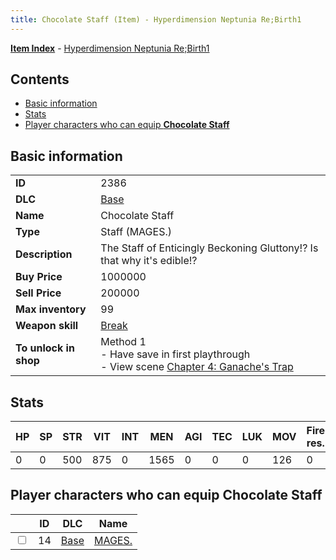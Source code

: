 ```yaml
---
title: Chocolate Staff (Item) - Hyperdimension Neptunia Re;Birth1
---
```


[**Item Index**](/neptunia/rb1/item/index.html) - [Hyperdimension Neptunia Re;Birth1](/neptunia/rb1)

## Contents

- [Basic information](#basic-information)
- [Stats](#stats)
- [Player characters who can equip **Chocolate Staff**](#player-characters-who-can-equip-chocolate-staff)

## Basic information

|   |   |
| -- | -- |
| **ID** | 2386 |
| **DLC** | [Base](/neptunia/rb1/dlc/1-base.html) |
| **Name** | Chocolate Staff |
| **Type** | Staff (MAGES.) |
| **Description** | The Staff of Enticingly Beckoning Gluttony!? Is that why it's edible!? |
| **Buy Price** | 1000000 |
| **Sell Price** | 200000 |
| **Max inventory** | 99 |
| **Weapon skill** | [Break](/neptunia/rb1/skill/1-2803-break.html) |
| **To unlock in shop** | Method 1<br />- Have save in first playthrough<br />- View scene [Chapter 4: Ganache's Trap](/neptunia/rb1/scene/1-417-chapter-4-ganaches-trap.html) |


## Stats

| HP | SP | STR | VIT | INT | MEN | AGI | TEC | LUK | MOV | Fire res. | Ice res. | Wind res. | Lightning res. |
| -- | -- | --- | --- | --- | --- | --- | --- | --- | --- | --------- | -------- | --------- | -------------- |
| 0 | 0 | 500 | 875 | 0 | 1565 | 0 | 0 | 0 | 126 | 0 | 0 | 0 | 0 |


## Player characters who can equip **Chocolate Staff**

|    | ID | DLC | Name |
| -- | -- | --- | ---- |
| <input type="checkbox" id="rb1-player-1-14" class="trackbox" /> | 14 | [Base](/neptunia/rb1/dlc/1-base.html) | [MAGES.](/neptunia/rb1/player/1-14-mages.html) |
